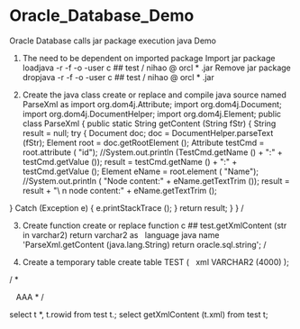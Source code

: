 # Oracle_Database_Demo
Oracle Database calls jar package execution java Demo

1. The need to be dependent on imported package
Import jar package
loadjava -r -f -o -user c ## test / nihao @ orcl * .jar
Remove jar package
dropjava -r -f -o -user c ## test / nihao @ orcl * .jar

2. Create the java class
create or replace and compile java source named ParseXml as
import org.dom4j.Attribute;
import org.dom4j.Document;
import org.dom4j.DocumentHelper;
import org.dom4j.Element;
public class ParseXml {
public static String getContent (String fStr) {
String result = null;
try {
Document doc;
doc = DocumentHelper.parseText (fStr);
Element root = doc.getRootElement ();
Attribute testCmd = root.attribute ( "id");
//System.out.println (TestCmd.getName () + ":" + testCmd.getValue ());
result = testCmd.getName () + ":" + testCmd.getValue ();
Element eName = root.element ( "Name");
//System.out.println ( "Node content:" + eName.getTextTrim ());
result = result + "\ n node content:" + eName.getTextTrim ();

} Catch (Exception e) {
e.printStackTrace ();
}
return result;
}
}
/

3. Create function
create or replace function c ## test.getXmlContent (str in varchar2) return varchar2 as
  language java name 'ParseXml.getContent (java.lang.String) return oracle.sql.string';
/

4. Create a temporary table
create table TEST
(
  xml VARCHAR2 (4000)
);

/ *
<? Xml version = '1.0' encoding = 'UTF-8'?>
<ROOT id = '123456'>
  <Name> AAA </ Name>
</ ROOT>
* /

select t *, t.rowid from test t.;
select getXmlContent (t.xml) from test t;